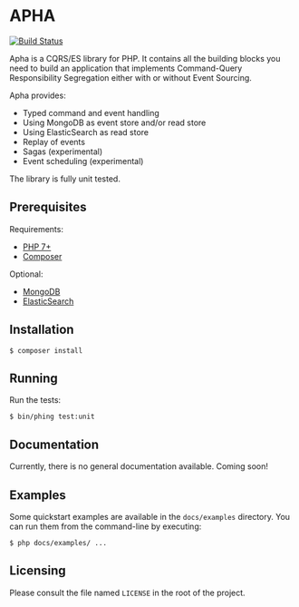 [PHP 7+]: (http://php.net)
[Composer]: (https://getcomposer.net)
[MongoDB]: (https://www.mongodb.org)
[ElasticSearch]: (https://www.elastic.co/products/elasticsearch)

APHA
====

[![Build Status](https://travis-ci.org/martyn82/apha.svg?branch=master)](https://travis-ci.org/martyn82/apha)

Apha is a CQRS/ES library for PHP. It contains all the building blocks
you need to build an application that implements Command-Query Responsibility
Segregation either with or without Event Sourcing.

Apha provides:
* Typed command and event handling
* Using MongoDB as event store and/or read store
* Using ElasticSearch as read store
* Replay of events
* Sagas (experimental)
* Event scheduling (experimental)

The library is fully unit tested.

## Prerequisites

Requirements:
* [PHP 7+]
* [Composer]

Optional:
* [MongoDB]
* [ElasticSearch]

## Installation

```
$ composer install
```

## Running

Run the tests:
```
$ bin/phing test:unit
```

## Documentation

Currently, there is no general documentation available. Coming soon!

## Examples

Some quickstart examples are available in the `docs/examples` directory.
You can run them from the command-line by executing:

```
$ php docs/examples/ ...
```

## Licensing
Please consult the file named `LICENSE` in the root of the project.
